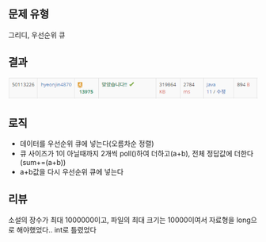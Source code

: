 ## 문제 유형
그리디, 우선순위 큐
## 결과
![img.png](img.png)
## 로직
- 데이터를 우선순위 큐에 넣는다(오름차순 정렬)
- 큐 사이즈가 1이 아닐때까지 2개씩 poll()하여 더하고(a+b), 전체 정답값에 더한다(sum+=(a+b))
- a+b값을 다시 우선순위 큐에 넣는다
## 리뷰
소설의 장수가 최대 1000000이고, 파일의 최대 크기는 10000이여서
자료형을 long으로 해야했었다.. int로 틀렸었다



